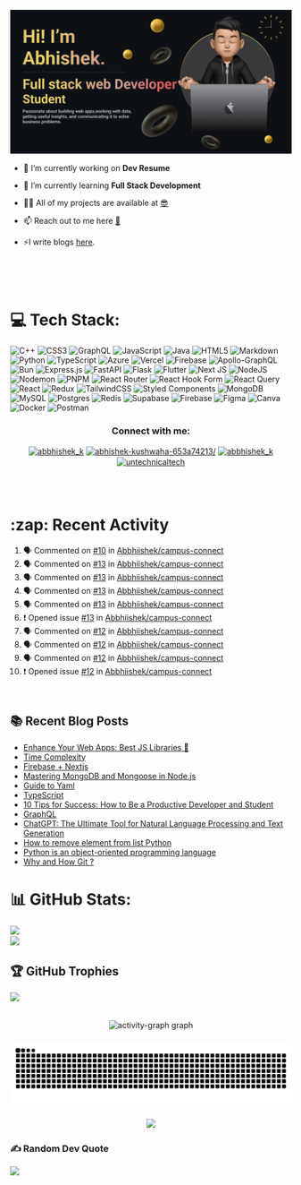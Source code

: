 <p align=”center”>
  <img width=”200" height=”200" src="https://raw.githubusercontent.com/Abbhiishek/Abbhiishek/main/banner.png" alt=”my banner”/>
</p>


- 🔭 I’m currently working on **Dev Resume**

- 🌱 I’m currently learning **Full Stack Development**

- 👨‍💻 All of my projects are available at [😎](https://github.com/Abbhiishek)

- 📫 Reach out to me here **[📧](abhishekkushwaha1479@gmail.com)**

- ⚡I write blogs [here](https://dev.to/abbhiishek).

<br>
<br>
<br>


# 💻 Tech Stack:
![C++](https://img.shields.io/badge/c++-%2300599C.svg?style=plastic&logo=c%2B%2B&logoColor=white) ![CSS3](https://img.shields.io/badge/css3-%231572B6.svg?style=plastic&logo=css3&logoColor=white) ![GraphQL](https://img.shields.io/badge/-GraphQL-E10098?style=plastic&logo=graphql&logoColor=white) ![JavaScript](https://img.shields.io/badge/javascript-%23323330.svg?style=plastic&logo=javascript&logoColor=%23F7DF1E) ![Java](https://img.shields.io/badge/java-%23ED8B00.svg?style=plastic&logo=openjdk&logoColor=white) ![HTML5](https://img.shields.io/badge/html5-%23E34F26.svg?style=plastic&logo=html5&logoColor=white) ![Markdown](https://img.shields.io/badge/markdown-%23000000.svg?style=plastic&logo=markdown&logoColor=white) ![Python](https://img.shields.io/badge/python-3670A0?style=plastic&logo=python&logoColor=ffdd54) ![TypeScript](https://img.shields.io/badge/typescript-%23007ACC.svg?style=plastic&logo=typescript&logoColor=white) ![Azure](https://img.shields.io/badge/azure-%230072C6.svg?style=plastic&logo=microsoftazure&logoColor=white) ![Vercel](https://img.shields.io/badge/vercel-%23000000.svg?style=plastic&logo=vercel&logoColor=white) ![Firebase](https://img.shields.io/badge/firebase-%23039BE5.svg?style=plastic&logo=firebase) ![Apollo-GraphQL](https://img.shields.io/badge/-ApolloGraphQL-311C87?style=plastic&logo=apollo-graphql) ![Bun](https://img.shields.io/badge/Bun-%23000000.svg?style=plastic&logo=bun&logoColor=white) ![Express.js](https://img.shields.io/badge/express.js-%23404d59.svg?style=plastic&logo=express&logoColor=%2361DAFB) ![FastAPI](https://img.shields.io/badge/FastAPI-005571?style=plastic&logo=fastapi) ![Flask](https://img.shields.io/badge/flask-%23000.svg?style=plastic&logo=flask&logoColor=white) ![Flutter](https://img.shields.io/badge/Flutter-%2302569B.svg?style=plastic&logo=Flutter&logoColor=white) ![Next JS](https://img.shields.io/badge/Next-black?style=plastic&logo=next.js&logoColor=white) ![NodeJS](https://img.shields.io/badge/node.js-6DA55F?style=plastic&logo=node.js&logoColor=white) ![Nodemon](https://img.shields.io/badge/NODEMON-%23323330.svg?style=plastic&logo=nodemon&logoColor=%BBDEAD) ![PNPM](https://img.shields.io/badge/pnpm-%234a4a4a.svg?style=plastic&logo=pnpm&logoColor=f69220) ![React Router](https://img.shields.io/badge/React_Router-CA4245?style=plastic&logo=react-router&logoColor=white) ![React Hook Form](https://img.shields.io/badge/React%20Hook%20Form-%23EC5990.svg?style=plastic&logo=reacthookform&logoColor=white) ![React Query](https://img.shields.io/badge/-React%20Query-FF4154?style=plastic&logo=react%20query&logoColor=white) ![React](https://img.shields.io/badge/react-%2320232a.svg?style=plastic&logo=react&logoColor=%2361DAFB) ![Redux](https://img.shields.io/badge/redux-%23593d88.svg?style=plastic&logo=redux&logoColor=white) ![TailwindCSS](https://img.shields.io/badge/tailwindcss-%2338B2AC.svg?style=plastic&logo=tailwind-css&logoColor=white) ![Styled Components](https://img.shields.io/badge/styled--components-DB7093?style=plastic&logo=styled-components&logoColor=white) ![MongoDB](https://img.shields.io/badge/MongoDB-%234ea94b.svg?style=plastic&logo=mongodb&logoColor=white) ![MySQL](https://img.shields.io/badge/mysql-%2300000f.svg?style=plastic&logo=mysql&logoColor=white) ![Postgres](https://img.shields.io/badge/postgres-%23316192.svg?style=plastic&logo=postgresql&logoColor=white) ![Redis](https://img.shields.io/badge/redis-%23DD0031.svg?style=plastic&logo=redis&logoColor=white) ![Supabase](https://img.shields.io/badge/Supabase-3ECF8E?style=plastic&logo=supabase&logoColor=white) ![Firebase](https://img.shields.io/badge/Firebase-039BE5?style=plastic&logo=Firebase&logoColor=white) ![Figma](https://img.shields.io/badge/figma-%23F24E1E.svg?style=plastic&logo=figma&logoColor=white) ![Canva](https://img.shields.io/badge/Canva-%2300C4CC.svg?style=plastic&logo=Canva&logoColor=white) ![Docker](https://img.shields.io/badge/docker-%230db7ed.svg?style=plastic&logo=docker&logoColor=white) ![Postman](https://img.shields.io/badge/Postman-FF6C37?style=plastic&logo=postman&logoColor=white)


<h3  align="center">Connect with me:</h3>
<p  align="center">
<a href="https://twitter.com/abbhishek_k" target="blank"><img align="center" src="https://raw.githubusercontent.com/rahuldkjain/github-profile-readme-generator/master/src/images/icons/Social/twitter.svg" alt="abbhishek_k" height="30" width="40" /></a>
<a href="https://linkedin.com/in/abhishek-kushwaha-653a74213/" target="blank"><img align="center" src="https://raw.githubusercontent.com/rahuldkjain/github-profile-readme-generator/master/src/images/icons/Social/linked-in-alt.svg" alt="abhishek-kushwaha-653a74213/" height="30" width="40" /></a>
<a href="https://instagram.com/abbhishek_k" target="blank"><img align="center" src="https://raw.githubusercontent.com/rahuldkjain/github-profile-readme-generator/master/src/images/icons/Social/instagram.svg" alt="abbhishek_k" height="30" width="40" /></a>
<a href="https://www.youtube.com/c/UCDV_cwac9byivL5hvpU9mHQ" target="blank"><img align="center" src="https://raw.githubusercontent.com/rahuldkjain/github-profile-readme-generator/master/src/images/icons/Social/youtube.svg" alt="untechnicaltech" height="30" width="40" /></a>

</p>
<br>
<br>
<h1>:zap: Recent Activity</h1>

<!--START_SECTION:activity-->
1. 🗣 Commented on [#10](https://github.com/Abbhiishek/campus-connect/pull/10#issuecomment-2352005971) in [Abbhiishek/campus-connect](https://github.com/Abbhiishek/campus-connect)
2. 🗣 Commented on [#13](https://github.com/Abbhiishek/campus-connect/issues/13#issuecomment-2352005761) in [Abbhiishek/campus-connect](https://github.com/Abbhiishek/campus-connect)
3. 🗣 Commented on [#13](https://github.com/Abbhiishek/campus-connect/issues/13#issuecomment-2352005343) in [Abbhiishek/campus-connect](https://github.com/Abbhiishek/campus-connect)
4. 🗣 Commented on [#13](https://github.com/Abbhiishek/campus-connect/issues/13#issuecomment-2352004050) in [Abbhiishek/campus-connect](https://github.com/Abbhiishek/campus-connect)
5. 🗣 Commented on [#13](https://github.com/Abbhiishek/campus-connect/issues/13#issuecomment-2352001532) in [Abbhiishek/campus-connect](https://github.com/Abbhiishek/campus-connect)
6. ❗ Opened issue [#13](https://github.com/Abbhiishek/campus-connect/issues/13) in [Abbhiishek/campus-connect](https://github.com/Abbhiishek/campus-connect)
7. 🗣 Commented on [#12](https://github.com/Abbhiishek/campus-connect/issues/12#issuecomment-2351999833) in [Abbhiishek/campus-connect](https://github.com/Abbhiishek/campus-connect)
8. 🗣 Commented on [#12](https://github.com/Abbhiishek/campus-connect/issues/12#issuecomment-2351999627) in [Abbhiishek/campus-connect](https://github.com/Abbhiishek/campus-connect)
9. 🗣 Commented on [#12](https://github.com/Abbhiishek/campus-connect/issues/12#issuecomment-2351999406) in [Abbhiishek/campus-connect](https://github.com/Abbhiishek/campus-connect)
10. ❗ Opened issue [#12](https://github.com/Abbhiishek/campus-connect/issues/12) in [Abbhiishek/campus-connect](https://github.com/Abbhiishek/campus-connect)
<!--END_SECTION:activity-->

<br>

  
## :books: Recent Blog Posts

<!-- BLOG-POST-LIST:START -->
- [Enhance Your Web Apps: Best JS Libraries 🔧](https://dev.to/abbhiishek/enhance-your-web-apps-best-js-libraries-1a3f)
- [Time Complexity](https://dev.to/abbhiishek/time-complexity-41a1)
- [Firebase + Nextjs](https://dev.to/abbhiishek/firebase-nextjs-511a)
- [Mastering MongoDB and Mongoose in Node.js](https://dev.to/abbhiishek/mastering-mongodb-and-mongoose-in-nodejs-1be5)
- [Guide to Yaml](https://dev.to/abbhiishek/guide-to-yaml-339b)
- [TypeScript](https://dev.to/abbhiishek/typescript-3abm)
- [10 Tips for Success: How to Be a Productive Developer and Student](https://dev.to/abbhiishek/10-tips-for-success-how-to-be-a-productive-developer-and-student-440f)
- [GraphQL](https://dev.to/abbhiishek/graphql-2hc2)
- [ChatGPT: The Ultimate Tool for Natural Language Processing and Text Generation](https://dev.to/abbhiishek/chatgpt-the-ultimate-tool-for-natural-language-processing-and-text-generation-40ag)
- [How to remove element from list Python](https://dev.to/abbhiishek/how-to-remove-element-from-list-python-22d6)
- [Python is an object-oriented programming language](https://dev.to/abbhiishek/python-an-object-oriented-programming-language-2ob8)
- [Why and How Git ?](https://dev.to/abbhiishek/why-and-how-git--25cl)
<!-- BLOG-POST-LIST:END -->




# 📊 GitHub Stats:
![](https://github-readme-streak-stats.herokuapp.com/?user=Abbhiishek&theme=radical&hide_border=true)<br/>
![](https://github-readme-stats.vercel.app/api/top-langs/?username=Abbhiishek&theme=radical&hide_border=true&include_all_commits=true&count_private=true&layout=compact)

## 🏆 GitHub Trophies
![](https://github-profile-trophy.vercel.app/?username=Abbhiishek&theme=radical&no-frame=false&no-bg=false&margin-w=4)


<br clear="both">

<div align="center">
  <img src="https://github-readme-activity-graph.vercel.app/graph?username=Abbhiishek&radius=16&theme=redical&area=true&order=5" height="300" alt="activity-graph graph"  />
</div>

###

###

<img src="https://raw.githubusercontent.com/Abbhiishek/Abbhiishek/output/snake.svg" alt="Snake animation" />

###

<div align="center">
  <img src="https://profile-counter.glitch.me/Abbhiishek/count.svg?"  />
</div>

###

### ✍️ Random Dev Quote
![](https://quotes-github-readme.vercel.app/api?type=horizontal&theme=radical)


